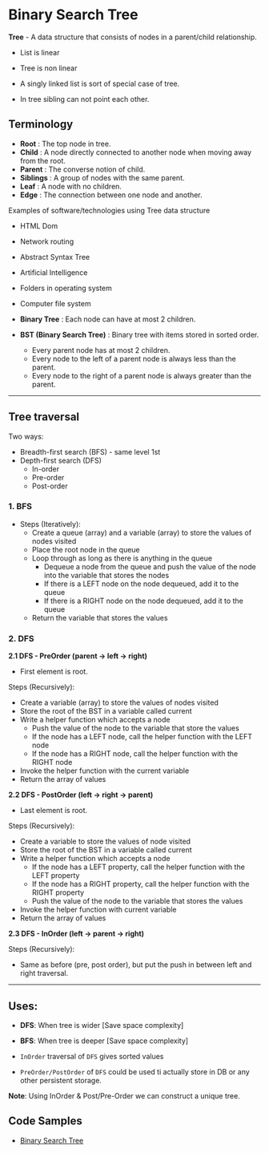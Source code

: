 # Binary Search Tree

**Tree** - A data structure that consists of nodes in a parent/child relationship.

- List is linear
- Tree is non linear

- A singly linked list is sort of special case of tree.
- In tree sibling can not point each other.

## Terminology

- **Root** : The top node in tree.
- **Child** : A node directly connected to another node when moving away from the root.
- **Parent** : The converse notion of child.
- **Siblings** : A group of nodes with the same parent.
- **Leaf** : A node with no children.
- **Edge** : The connection between one node and another.

Examples of software/technologies using Tree data structure

- HTML Dom
- Network routing
- Abstract Syntax Tree
- Artificial Intelligence
- Folders in operating system
- Computer file system

- **Binary Tree** : Each node can have at most 2 children.

- **BST (Binary Search Tree)** : Binary tree with items stored in sorted order.
  - Every parent node has at most 2 children.
  - Every node to the left of a parent node is always less than the parent.
  - Every node to the right of a parent node is always greater than the parent.

---

## Tree traversal

Two ways:

- Breadth-first search (BFS) - same level 1st
- Depth-first search (DFS)
  - In-order
  - Pre-order
  - Post-order

### 1. BFS

- Steps (Iteratively):
  - Create a queue (array) and a variable (array) to store the values of nodes visited
  - Place the root node in the queue
  - Loop through as long as there is anything in the queue
    - Dequeue a node from the queue and push the value of the node into the variable that stores the nodes
    - If there is a LEFT node on the node dequeued, add it to the queue
    - If there is a RIGHT node on the node dequeued, add it to the queue
  - Return the variable that stores the values

### 2. DFS

**2.1 DFS - PreOrder (parent -> left -> right)**

- First element is root.

Steps (Recursively):

- Create a variable (array) to store the values of nodes visited
- Store the root of the BST in a variable called current
- Write a helper function which accepts a node
  - Push the value of the node to the variable that store the values
  - If the node has a LEFT node, call the helper function with the LEFT node
  - If the node has a RIGHT node, call the helper function with the RIGHT node
- Invoke the helper function with the current variable
- Return the array of values

**2.2 DFS - PostOrder (left -> right -> parent)**

- Last element is root.

Steps (Recursively):

- Create a variable to store the values of node visited
- Store the root of the BST in a variable called current
- Write a helper function which accepts a node
  - If the node has a LEFT property, call the helper function with the LEFT property
  - If the node has a RIGHT property, call the helper function with the RIGHT property
  - Push the value of the node to the variable that stores the values
- Invoke the helper function with current variable
- Return the array of values

**2.3 DFS - InOrder (left -> parent -> right)**

Steps (Recursively):

- Same as before (pre, post order), but put the push in between left and right traversal.

---

## Uses:

- **DFS**: When tree is wider [Save space complexity]
- **BFS**: When tree is deeper [Save space complexity]

- `InOrder` traversal of `DFS` gives sorted values
- `PreOrder/PostOrder` of `DFS` could be used ti actually store in DB or any other persistent storage.

**Note**: Using InOrder & Post/Pre-Order we can construct a unique tree.

## Code Samples

- [Binary Search Tree](binary-search-tree.ts)

